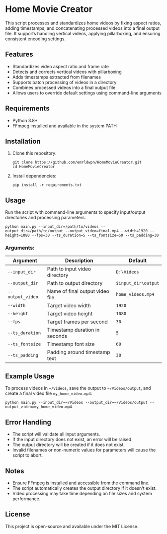 # Home Movie Creator

This script processes and standardizes home videos by fixing aspect ratios, adding timestamps, and concatenating processed videos into a final output file. It supports handling vertical videos, applying pillarboxing, and ensuring consistent encoding settings.

## Features
- Standardizes video aspect ratio and frame rate
- Detects and corrects vertical videos with pillarboxing
- Adds timestamps extracted from filenames
- Supports batch processing of videos in a directory
- Combines processed videos into a final output file
- Allows users to override default settings using command-line arguments

## Requirements
- Python 3.8+
- FFmpeg installed and available in the system PATH

## Installation
1. Clone this repository:
   ```
   git clone https://github.com/emrldwpn/HomeMovieCreator.git
   cd HomeMovieCreator
   ```

2. Install dependencies:
   ```
   pip install -r requirements.txt
   ```

## Usage
Run the script with command-line arguments to specify input/output directories and processing parameters.

```
python main.py --input_dir=/path/to/videos --output_dir=/path/to/output --output_video=final.mp4 --width=1920 --height=1080 --fps=30 --ts_duration=5 --ts_fontsize=60 --ts_padding=30
```

### Arguments:
| Argument         | Description                          | Default |
|-----------------|--------------------------------------|---------|
| `--input_dir`   | Path to input video directory       | `D:\Videos` |
| `--output_dir`  | Path to output directory           | `$input_dir\output` |
| `--output_video` | Name of final output video file   | `home_videos.mp4` |
| `--width`       | Target video width                  | `1920` |
| `--height`      | Target video height                 | `1080` |
| `--fps`         | Target frames per second            | `30` |
| `--ts_duration` | Timestamp duration in seconds       | `5` |
| `--ts_fontsize` | Timestamp font size                 | `60` |
| `--ts_padding`  | Padding around timestamp text       | `30` |

## Example Usage
To process videos in `~/Videos`, save the output to `~/Videos/output`, and create a final video file `my_home_video.mp4`:
```
python main.py --input_dir=~/Videos --output_dir=~/Videos/output --output_video=my_home_video.mp4
```

## Error Handling
- The script will validate all input arguments.
- If the input directory does not exist, an error will be raised.
- The output directory will be created if it does not exist.
- Invalid filenames or non-numeric values for parameters will cause the script to abort.

## Notes
- Ensure FFmpeg is installed and accessible from the command line.
- The script automatically creates the output directory if it doesn't exist.
- Video processing may take time depending on file sizes and system performance.

## License
This project is open-source and available under the MIT License.